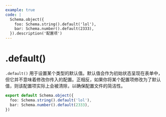 ```yaml
---
example: true
code: |
  Schema.object({
    foo: Schema.string().default('lol'),
    bar: Schema.number().default(2333),
  }).description('配置项')
---
```


# .default()

`.default()` 用于设置某个类型的默认值。默认值会作为初始状态呈现在表单中，但它并不意味着修改你传入的配置。正相反，如果你将某个配置项修改为了默认值，则该配置项实际上会被清除，以确保配置文件的简洁性。

```ts
export default Schema.object({
  foo: Schema.string().default('lol'),
  bar: Schema.number().default(2333),
})
```
